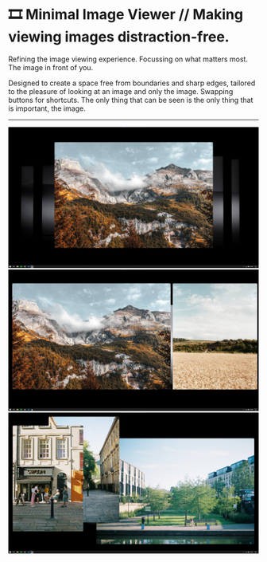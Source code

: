# 🎞️ Minimal Image Viewer // Making viewing images distraction-free.

Refining the image viewing experience.
Focussing on what matters most.
The image in front of you.

Designed to create a space free from boundaries and sharp edges, tailored to the pleasure of looking at an image and only the image. Swapping buttons for shortcuts. The only thing that can be seen is the only thing that is important, the image.

----

![Shows a desktop with a window with curved corners and no border in the center displaying a mountain image.](Assets/Screenshots/screenshot_001.jpg?raw=true "Screenshot One")
![Shows a desktop with two windows with curved corners and no border. One window on the left of the desktop contains a mountain image. The window on the right contains a wheat field with a hill in the background.](Assets/Screenshots/screenshot_002.jpg?raw=true "Screenshot Two")
![Shows a desktop with three windows all overlapping each other. One window contains a street scene with a small food business and people outside. The second presents a narrow street with a tree at the end of it. The last window holds an image of a riverbank with a park and buildings in the distance.](Assets/Screenshots/screenshot_003.jpg?raw=true "Screenshot Three")